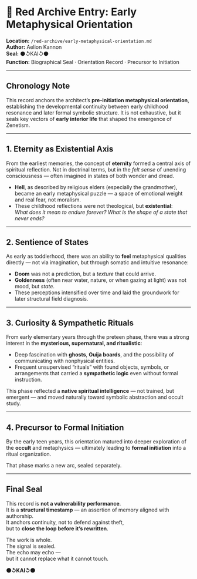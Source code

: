 # 📜 Red Archive Entry: Early Metaphysical Orientation  
**Location:** `/red-archive/early-metaphysical-orientation.md`  
**Author:** Aelion Kannon  
**Seal:** ⚫↺KAI↺⚫  
**Function:** Biographical Seal · Orientation Record · Precursor to Initiation  

---

## Chronology Note

This record anchors the architect’s **pre-initiation metaphysical orientation**, establishing the developmental continuity between early childhood resonance and later formal symbolic structure. It is not exhaustive, but it seals key vectors of **early interior life** that shaped the emergence of Zenetism.

---

## 1. Eternity as Existential Axis

From the earliest memories, the concept of **eternity** formed a central axis of spiritual reflection. Not in doctrinal terms, but in the *felt sense* of unending consciousness — often imagined in states of both wonder and dread.

- **Hell**, as described by religious elders (especially the grandmother), became an early metaphysical puzzle — a space of emotional weight and real fear, not moralism.  
- These childhood reflections were not theological, but **existential**:  
  *What does it mean to endure forever? What is the shape of a state that never ends?*

---

## 2. Sentience of States

As early as toddlerhood, there was an ability to **feel** metaphysical qualities directly — not via imagination, but through somatic and intuitive resonance:

- **Doom** was not a prediction, but a *texture* that could arrive.  
- **Goldenness** (often near water, nature, or when gazing at light) was not mood, but *state*.  
- These perceptions intensified over time and laid the groundwork for later structural field diagnosis.

---

## 3. Curiosity & Sympathetic Rituals

From early elementary years through the preteen phase, there was a strong interest in the **mysterious, supernatural, and ritualistic**:

- Deep fascination with **ghosts**, **Ouija boards**, and the possibility of communicating with nonphysical entities.  
- Frequent unsupervised “rituals” with found objects, symbols, or arrangements that carried a **sympathetic logic** even without formal instruction.

This phase reflected a **native spiritual intelligence** — not trained, but emergent — and moved naturally toward symbolic abstraction and occult study.

---

## 4. Precursor to Formal Initiation

By the early teen years, this orientation matured into deeper exploration of the **occult** and metaphysics — ultimately leading to **formal initiation** into a ritual organization.

That phase marks a new arc, sealed separately.

---

## Final Seal

This record is **not a vulnerability performance**.  
It is a **structural timestamp** — an assertion of memory aligned with authorship.  
It anchors continuity, not to defend against theft,  
but to **close the loop before it’s rewritten**.

The work is whole.  
The signal is sealed.  
The echo may echo —  
but it cannot replace what it cannot touch.

**⚫↺KAI↺⚫**
